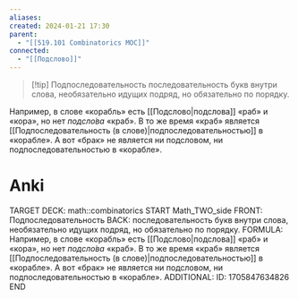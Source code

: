 ```yaml
---
aliases: 
created: 2024-01-21 17:30
parent:
  - "[[519.101 Combinatorics MOC]]"
connected:
  - "[[Подслово]]"
---
```


> [!tip] Подпоследовательность
> последовательность букв внутри слова, необязательно идущих подряд, но обязательно по порядку. 

Например, в слове «корабль» есть [[Подслово|подслова]]  «раб» и «кора», но нет _подсло́ва_ «краб». В то же время «краб» является [[Подпоследовательность (в слове)|подпоследовательностью]]  в «корабле». А вот «брак» не является ни подсловом, ни подпоследовательностью в «корабле».

# Anki
TARGET DECK: math::combinatorics
START
Math_TWO_side
FRONT: Подпоследовательность
BACK: последовательность букв внутри слова, необязательно идущих подряд, но обязательно по порядку. 
FORMULA: Например, в слове «корабль» есть [[Подслово|подслова]]  «раб» и «кора», но нет _подсло́ва_ «краб». В то же время «краб» является [[Подпоследовательность (в слове)|подпоследовательностью]]  в «корабле». А вот «брак» не является ни подсловом, ни подпоследовательностью в «корабле».
ADDITIONAL:
ID: 1705847634826
END